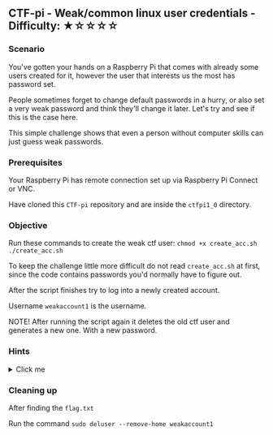## CTF-pi - Weak/common linux user credentials - Difficulty: ★☆☆☆☆

### Scenario 

You've gotten your hands on a Raspberry Pi that comes with already some users created for it, however the user that interests us the most has password set.

People sometimes forget to change default passwords in a hurry, or also set a very weak password and think they'll change it later. Let's try and see if this is the case here.

This simple challenge shows that even a person without computer skills can just guess weak passwords.

### Prerequisites

Your Raspberry Pi has remote connection set up via Raspberry Pi Connect or VNC.

Have cloned this `CTF-pi` repository and are inside the `ctfpi1_0` directory.



### Objective

Run these commands to create the weak ctf user:
`chmod +x create_acc.sh` `./create_acc.sh`

To keep the challenge little more difficult do not read `create_acc.sh` at first, since the code contains passwords you'd normally have to figure out.

After the script finishes try to log into a newly created account.

Username `weakaccount1` is the username.

NOTE! After running the script again it deletes the old ctf user and generates a new one. With a new password.

### **Hints**

<details>
<summary>Click me</summary>
`su - weakaccount1`

What is usually the default password of Raspberry Pi?

Common passwords unsecure devices?

Try finding examples of weak passwords online.

There's a `inputs.txt` file under `answers/` that contains the passwords the script chooses from, they are common and weak.
</details>

### Cleaning up

After finding the `flag.txt`

Run the command `sudo deluser --remove-home weakaccount1`
